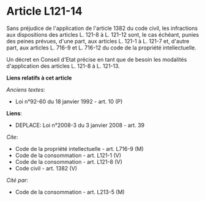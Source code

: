 # Article L121-14

Sans préjudice de l'application de l'article 1382 du code civil, les infractions aux dispositions des articles L. 121-8 à L.
121-12 sont, le cas échéant, punies des peines prévues, d'une part, aux articles L. 121-1 à L. 121-7 et, d'autre part, aux
articles L. 716-9 et L. 716-12 du code de la propriété intellectuelle. 

Un décret en Conseil d'Etat précise en tant que de besoin les modalités d'application des articles L. 121-8 à L. 121-13.

**Liens relatifs à cet article**

_Anciens textes_:

  - Loi n°92-60 du 18 janvier 1992 - art. 10 (P)

**Liens**:

  - DEPLACE: Loi n°2008-3 du 3 janvier 2008 - art. 39

_Cite_:

  - Code de la propriété intellectuelle - art. L716-9 (M)
  - Code de la consommation - art. L121-1 (V)
  - Code de la consommation - art. L121-8 (V)
  - Code civil - art. 1382 (V)

_Cité par_:

  - Code de la consommation - art. L213-5 (M)
